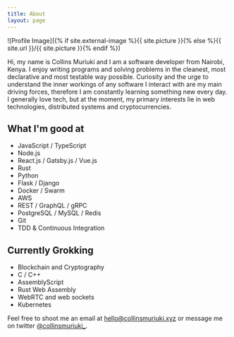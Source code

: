 ```yaml
---
title: About
layout: page
---
```


![Profile Image]({% if site.external-image %}{{ site.picture }}{% else %}{{ site.url }}/{{ site.picture }}{% endif %})

<p>
Hi, my name is Collins Muriuki and I am a software developer from Nairobi, Kenya. I enjoy writing programs and solving problems in the cleanest, most declarative and most testable way possible. Curiosity and the urge to understand the inner workings of any software I interact with are my main driving forces, therefore I am constantly learning something new every day. I generally love tech, but at the moment, my primary interests lie in web technologies, distributed systems and cryptocurrencies.
</p>

<!-- <p>
On the side, I am an avid gamer with PC being my platform of choice, first person shooters and role playing games are my cup of tea. Other activities I engage in during my free time are cycling, indoor rock climbing, reading fictional/ non-fictional books and learning foreign languages.
</p> -->

<h2>What I'm good at</h2>

<ul class="skill-list">
	<li>JavaScript / TypeScript</li>
	<li>Node.js</li>
	<li>React.js / Gatsby.js / Vue.js</li>
	<li>Rust</li>
	<li>Python</li>
	<li>Flask / Django</li>
	<li>Docker / Swarm</li>
	<li>AWS</li>
	<li>REST / GraphQL / gRPC</li>
	<li>PostgreSQL / MySQL / Redis</li>
	<li>Git</li>
	<li>TDD & Continuous Integration</li>
</ul>

<h2>Currently Grokking</h2>
<ul>
	<li>Blockchain and Cryptography</li>
	<li>C / C++</li>
	<li>AssemblyScript</li>
	<li>Rust Web Assembly</li>
	<li>WebRTC and web sockets</li>
	<li>Kubernetes</li>
</ul>

<p>
	Feel free to shoot me an email at <a href="mailto:hello@collinsmuriuki.xyz">hello@collinsmuriuki.xyz</a> or message me on twitter <a href="https://twitter.com/collinsmuriuki_">@collinsmuriuki_</a>.
<p/>

<!-- <h2>Projects</h2>

<ul>
	<li><a href="https://github.com/">Lorem Lorem</a></li>
	<li><a href="https://github.com/">Ipsum Dolor</a></li>
	<li><a href="https://github.com/">Dolor Lorem</a></li>
</ul> -->
